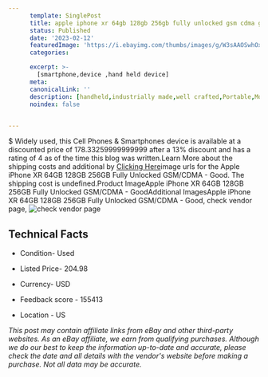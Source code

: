 ```yaml
---
      template: SinglePost
      title: apple iphone xr 64gb 128gb 256gb fully unlocked gsm cdma good
      status: Published
      date: '2023-02-12'
      featuredImage: 'https://i.ebayimg.com/thumbs/images/g/W3sAAOSwhOxjpL0h/s-l225.jpg'
      categories: 

      excerpt: >-
        [smartphone,device ,hand held device]
      meta:
      canonicalLink: ''
      description: [handheld,industrially made,well crafted,Portable,Mobile,Compact,Convenient,Lightweight,Maneuverable,Man-portable,Miniature,Carriable,Hand-held,Light,Holdable,Transportable,Mobile device,Pocket-sized,On-the-go,Wireless,Cordless,Compact size,Convenient size, smartphone,device ,hand held device]
      noindex: false

        
---
```

$
    Widely used, this Cell Phones & Smartphones device is available at a discounted price of 178.33259999999999 after a 13% discount and has a rating of 4 as of the time this blog was written.Learn More about the shipping costs and additional by [Clicking Here](https://www.ebay.com/itm/255891592689?hash=item3b9453d5f1%3Ag%3AW3sAAOSwhOxjpL0h&mkevt=1&mkcid=1&mkrid=711-53200-19255-0&campid=%253CePNCampaignId%253E&customid=%253CreferenceId%253E&toolid=10049)image urls for the Apple iPhone XR 64GB 128GB  256GB Fully Unlocked GSM/CDMA - Good. The shipping cost is undefined.Product ImageApple iPhone XR 64GB 128GB  256GB Fully Unlocked GSM/CDMA - GoodAdditional ImagesApple iPhone XR 64GB 128GB  256GB Fully Unlocked GSM/CDMA - Good, check vendor page, ![check vendor page](https://origin-galleryplus.ebayimg.com/ws/web/255891592689_2_0_1/225x225.jpg,https://origin-galleryplus.ebayimg.com/ws/web/255891592689_3_0_1/225x225.jpg,https://origin-galleryplus.ebayimg.com/ws/web/255891592689_4_0_1/225x225.jpg,https://origin-galleryplus.ebayimg.com/ws/web/255891592689_5_0_1/225x225.jpg,https://origin-galleryplus.ebayimg.com/ws/web/255891592689_6_0_1/225x225.jpg,https://origin-galleryplus.ebayimg.com/ws/web/255891592689_7_0_1/225x225.jpg,https://origin-galleryplus.ebayimg.com/ws/web/255891592689_8_0_1/225x225.jpg,https://origin-galleryplus.ebayimg.com/ws/web/255891592689_9_0_1/225x225.jpg,https://origin-galleryplus.ebayimg.com/ws/web/255891592689_10_0_1/225x225.jpg,https://origin-galleryplus.ebayimg.com/ws/web/255891592689_11_0_1/225x225.jpg,https://origin-galleryplus.ebayimg.com/ws/web/255891592689_12_0_1/225x225.jpg)
    
    

 ## Technical Facts 



     
      

 - Condition- Used 


      

 - Listed Price- 204.98 


      

 - Currency- USD 


      

 - Feedback score - 155413 


      

 - Location - US 


      
      

 *_This post may contain affiliate links from eBay and other third-party websites. As an eBay affiliate, we earn from qualifying purchases. Although we do our best to keep the information up-to-date and accurate, please check the date and all details with the vendor's website before making a purchase. Not all data may be accurate._*



    
    
    
    
    